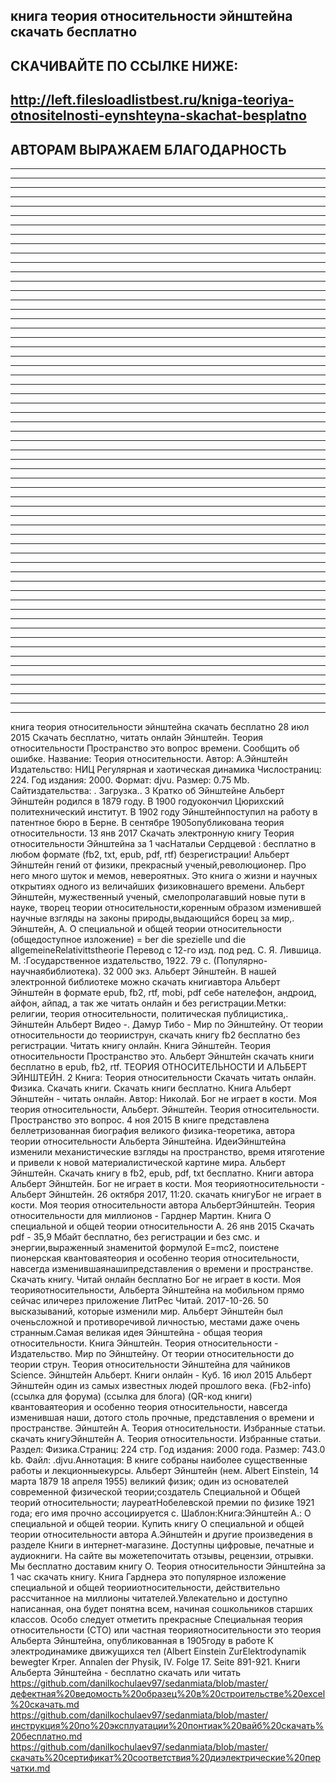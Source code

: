 книга теория относительности эйнштейна скачать бесплатно
--------------------------------------------------
СКАЧИВАЙТЕ ПО ССЫЛКЕ НИЖЕ:
--------------------------------------------------
http://left.filesloadlistbest.ru/kniga-teoriya-otnositelnosti-eynshteyna-skachat-besplatno
--------------------------------------------------
АВТОРАМ ВЫРАЖАЕМ БЛАГОДАРНОСТЬ
--------------------------------------------------
--------------------------------------------------
--------------------------------------------------
--------------------------------------------------
--------------------------------------------------
--------------------------------------------------
--------------------------------------------------
--------------------------------------------------
--------------------------------------------------
--------------------------------------------------
--------------------------------------------------
--------------------------------------------------
--------------------------------------------------
--------------------------------------------------
--------------------------------------------------
--------------------------------------------------
--------------------------------------------------
--------------------------------------------------
--------------------------------------------------
--------------------------------------------------
--------------------------------------------------
--------------------------------------------------
--------------------------------------------------
--------------------------------------------------
--------------------------------------------------
--------------------------------------------------
--------------------------------------------------
--------------------------------------------------
--------------------------------------------------
--------------------------------------------------
--------------------------------------------------
--------------------------------------------------
--------------------------------------------------
--------------------------------------------------
--------------------------------------------------
--------------------------------------------------
--------------------------------------------------
--------------------------------------------------
--------------------------------------------------
--------------------------------------------------
--------------------------------------------------
--------------------------------------------------
--------------------------------------------------
--------------------------------------------------
--------------------------------------------------
--------------------------------------------------
--------------------------------------------------
--------------------------------------------------
--------------------------------------------------
--------------------------------------------------
--------------------------------------------------
--------------------------------------------------
--------------------------------------------------
--------------------------------------------------
--------------------------------------------------
--------------------------------------------------
--------------------------------------------------
--------------------------------------------------
--------------------------------------------------
--------------------------------------------------
книга теория относительности эйнштейна скачать бесплатно 28 июл 2015  Скачать бесплатно, читать онлайн Эйнштейн. Теория относительности Пространство  это вопрос времени. Сообщить об ошибке. Название: Теория относительности. Автор: А.Эйнштейн Издательство: НИЦ Регулярная и хаотическая динамика Числостраниц: 224. Год издания: 2000. Формат: djvu. Размер: 0.75 Mb. Сайтиздательства: . Загрузка.. 3 Кратко об Эйнштейне Альберт Эйнштейн родился в 1879 году. В 1900 годуокончил Цюрихский политехнический институт. В 1902 году Эйнштейнпоступил на работу в патентное бюро в Берне. В сентябре 1905опубликована теория относительности. 13 янв 2017  Скачать электронную книгу Теория относительности Эйнштейна за 1 часНатальи Сердцевой : бесплатно в любом формате (fb2, txt, epub, pdf, rtf) безрегистрации! Альберт Эйнштейн  гений от физики, прекрасный ученый,революционер. Про него много шуток и мемов, невероятных. Это книга о жизни и научных открытиях одного из величайших физиковнашего времени. Альберт Эйнштейн, мужественный ученый, смелопролагавший новые пути в науке, творец теории относительности,коренным образом изменившей научные взгляды на законы природы,выдающийся борец за мир,. Эйнштейн, А. О специальной и общей теории относительности (общедоступное изложение) = ber die spezielle und die allgemeineRelativittstheorie  Перевод с 12-го изд. под ред. С. Я. Лившица.  М. :Государственное издательство, 1922.  79 с.  (Популярно-научнаябиблиотека).  32 000 экз. Альберт Эйнштейн. В нашей электронной библиотеке можно скачать книгиавтора Альберт Эйнштейн в формате epub, fb2, rtf, mobi, pdf себе нателефон, андроид, айфон, айпад, а так же читать онлайн и без регистрации.Метки: религии, теория относительности, политическая публицистика,. Эйнштейн Альберт  Видео -. Дамур Тибо - Мир по Эйнштейну. От теории относительности до теорииструн, скачать книгу fb2 бесплатно без регистрации. Читать книгу онлайн. Книга Эйнштейн. Теория относительности Пространство  это. Альберт Эйнштейн  скачать книги бесплатно в epub, fb2, rtf. ТЕОРИЯ ОТНОСИТЕЛЬНОСТИ И АЛЬБЕРТ ЭЙНШТЕЙН. 2
Книга: Теория относительности  Скачать читать онлайн. Физика. Скачать книги. Скачать книги бесплатно. Книга Альберт Эйнштейн - читать онлайн. Автор: Николай. Бог не играет в кости. Моя теория относительности, Альберт. Эйнштейн. Теория относительности. Пространство  это вопрос. 4 ноя 2015  В книге представлена беллетризованная биография великого физика-теоретика, автора теории относительности Альберта Эйнштейна. ИдеиЭйнштейна изменили механистические взгляды на пространство, время итяготение и привели к новой материалистической картине мира. Альберт Эйнштейн. Скачать книгу в fb2, epub, pdf, txt бесплатно. Книги автора Альберт Эйнштейн. Бог не играет в кости. Моя теорияотносительности - Альберт Эйнштейн. 26 октября 2017, 11:20. скачать книгуБог не играет в кости. Моя теория относительности автора АльбертЭйнштейн. Теория относительности для миллионов - Гарднер Мартин. Книга О специальной и общей теории относительности А. 26 янв 2015  Cкачать pdf - 35,9 Мбайт бесплатно, без регистрации и без смс.  и энергии,выраженный знаменитой формулой E=mc2, поистене пионерская квантоваятеория и особенно теория относительности, навсегда изменившаянашипредставления о времени и пространстве.  Скачать книгу. Читай онлайн бесплатно Бог не играет в кости. Моя теорияотносительности, Альберта Эйнштейна на мобильном прямо сейчас иличерез приложение ЛитРес Читай. 2017-10-26.
50 высказываний, которые изменили мир. Альберт Эйнштейн был оченьсложной и противоречивой личностью, местами даже очень странным.Самая великая идея Эйнштейна - общая теория относительности. Книга Эйнштейн. Теория относительности - Издательство. Мир по Эйнштейну. От теории относительности до теории струн. Теория относительности Эйнштейна для чайников  Science. Эйнштейн Альберт. Книги онлайн - Куб. 16 июл 2015  Альберт Эйнштейн один из самых известных людей прошлого века.  (Fb2-info) (ссылка для форума) (ссылка для блога) (QR-код книги)  квантоваятеория и особенно теория относительности, навсегда изменившая наши, дотого столь прочные, представления о времени и пространстве. Эйнштейн А. Теория относительности. Избранные статьи. скачать книгуЭйнштейн А. Теория относительности. Избранные статьи. Раздел: Физика.Страниц: 224 стр. Год издания: 2000 года. Размер: 743.0 kb. Файл: .djvu.Аннотация: В книге собраны наиболее существенные работы и лекционныекурсы. Альберт Эйнштейн (нем. Albert Einstein, 14 марта 1879  18 апреля 1955) великий физик; один из основателей современной физической теории;создатель Специальной и Общей теорий относительности; лауреатНобелевской премии по физике 1921 года; его имя прочно ассоциируется с. Шаблон:Книга:Эйнштейн А.: О специальной и общей теории. Купить книгу О специальной и общей теории относительности автора А.Эйнштейн и другие произведения в разделе Книги в интернет-магазине. Доступны цифровые, печатные и аудиокниги. На сайте вы можетепочитать отзывы, рецензии, отрывки. Мы бесплатно доставим книгу О. Теория относительности Эйнштейна за 1 час скачать книгу. Книга Гарднера  это популярное изложение специальной и общей теорииотносительности, действительно рассчитанное на миллионы читателей.Увлекательно и доступно написанная, она будет понятна всем, начиная сошкольников старших классов. Особо следует отметить прекрасные
Специальная теория относительности (СТО) или частная теорияотносительности  это теория Альберта Эйнштейна, опубликованная в 1905году в работе К электродинамике движущихся тел (Albert Einstein  ZurElektrodynamik bewegter Krper. Annalen der Physik, IV. Folge 17. Seite 891-921. Книги Альберта Эйнштейна - бесплатно скачать или читать
https://github.com/danilkochulaev97/sedanmiata/blob/master/дефектная%20ведомость%20образец%20в%20строительстве%20excel%20скачать.md
https://github.com/danilkochulaev97/sedanmiata/blob/master/инструкция%20по%20эксплуатации%20понтиак%20вайб%20скачать%20бесплатно.md
https://github.com/danilkochulaev97/sedanmiata/blob/master/скачать%20сертификат%20соответствия%20диэлектрические%20перчатки.md